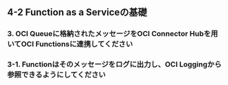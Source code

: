 ## 4-2 Function as a Serviceの基礎

### 3. OCI Queueに格納されたメッセージをOCI Connector Hubを用いてOCI Functionsに連携してください
### 3-1. Functionはそのメッセージをログに出力し、OCI Loggingから参照できるようにしてください


